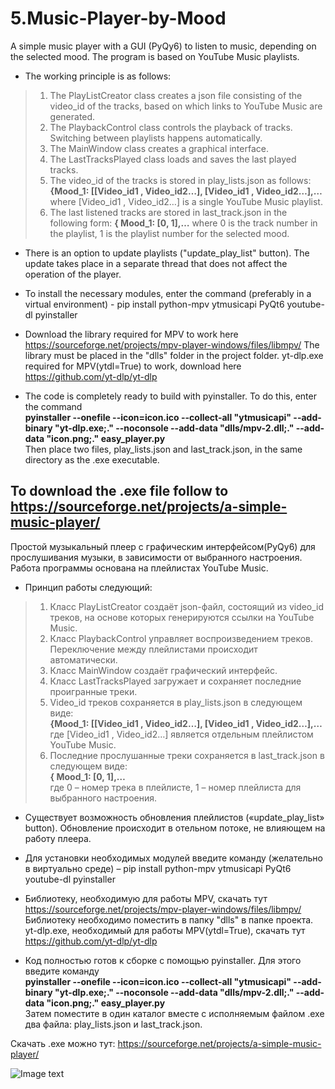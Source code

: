 # 5.Music-Player-by-Mood
A simple music player with a GUI (PyQy6) to listen to music, depending on the selected mood. The program is based on YouTube Music playlists.

- The working principle is as follows:
>1) The PlayListCreator class creates a json file consisting of the video_id of the tracks, based on which links to YouTube Music are generated.
>2) The PlaybackControl class controls the playback of tracks. Switching between playlists happens automatically.
>3) The MainWindow class creates a graphical interface.
>4) The LastTracksPlayed class loads and saves the last played tracks.
>5) The video_id of the tracks is stored in play_lists.json as follows:
**{Mood_1: [[Video_id1 , Video_id2…], [Video_id1 , Video_id2…],…**
where [Video_id1 , Video_id2…] is a single YouTube Music playlist.
>6) The last listened tracks are stored in last_track.json in the following form:
**{ Mood_1: [0, 1],…**
>where 0 is the track number in the playlist, 1 is the playlist number for the selected mood.

- There is an option to update playlists ("update_play_list" button). The update takes place in a separate thread that does not affect the operation of the player.

- To install the necessary modules, enter the command (preferably in a virtual environment) - pip install python-mpv ytmusicapi PyQt6 youtube-dl pyinstaller

- Download the library required for MPV to work here https://sourceforge.net/projects/mpv-player-windows/files/libmpv/ The library must be placed in the "dlls" folder in the project folder.
yt-dlp.exe required for MPV(ytdl=True) to work, download here https://github.com/yt-dlp/yt-dlp

- The code is completely ready to build with pyinstaller.
To do this, enter the command  
**pyinstaller --onefile --icon=icon.ico --collect-all "ytmusicapi" --add-binary "yt-dlp.exe;." --noconsole --add-data "dlls/mpv-2.dll;." --add-data "icon.png;." easy_player.py**  
Then place two files, play_lists.json and last_track.json, in the same directory as the .exe executable.

To download the .exe file follow to https://sourceforge.net/projects/a-simple-music-player/
---
Простой музыкальный плеер с графическим интерфейсом(PyQy6) для прослушивания музыки, в зависимости от выбранного настроения. Работа программы основана на плейлистах YouTube Music. 

- Принцип работы следующий: 
>1)	Класс PlayListCreator создаёт json-файл, состоящий из video_id треков, на основе которых генерируются ссылки на YouTube Music.
>2)	Класс PlaybackControl управляет воспроизведением треков. Переключение между плейлистами происходит автоматически.
>3)	Класс MainWindow создаёт графический интерфейс.
>4)	Класс LastTracksPlayed загружает и сохраняет последние проигранные треки.
>5) Video_id треков сохраняется в play_lists.json в следующем виде:  
**{Mood_1: [[Video_id1 , Video_id2…], [Video_id1 , Video_id2…],…**  
где [Video_id1 , Video_id2…] является отдельным плейлистом YouTube Music.
>6) Последние прослушанные треки сохраняется в last_track.json в следующем виде:  
**{ Mood_1: [0, 1],…**  
>где 0 – номер трека в плейлисте, 1 – номер плейлиста для выбранного настроения.

- Существует возможность обновления плейлистов («update_play_list» button). Обновление происходит в отельном потоке, не влияющем на работу плеера.

- Для установки необходимых модулей введите команду (желательно в виртуально среде) – pip install python-mpv ytmusicapi PyQt6 youtube-dl pyinstaller

- Библиотеку, необходимую для работы MPV, скачать тут https://sourceforge.net/projects/mpv-player-windows/files/libmpv/ Библиотеку необходимо поместить в папку "dlls" в папке проекта.  
yt-dlp.exe, необходимый для работы MPV(ytdl=True), скачать тут https://github.com/yt-dlp/yt-dlp  

- Код полностью готов к сборке с помощью pyinstaller. 
Для этого введите команду   
**pyinstaller --onefile --icon=icon.ico --collect-all "ytmusicapi" --add-binary "yt-dlp.exe;." --noconsole --add-data "dlls/mpv-2.dll;." --add-data "icon.png;." easy_player.py**   
Затем поместите в один каталог вместе с исполняемым файлом .exe два файла: play_lists.json и last_track.json. 

Скачать .exe можно тут: https://sourceforge.net/projects/a-simple-music-player/

![Image text](https://github.com/jimbojimih/4.Music-Player-by-Mood/blob/master/1.jpg)
